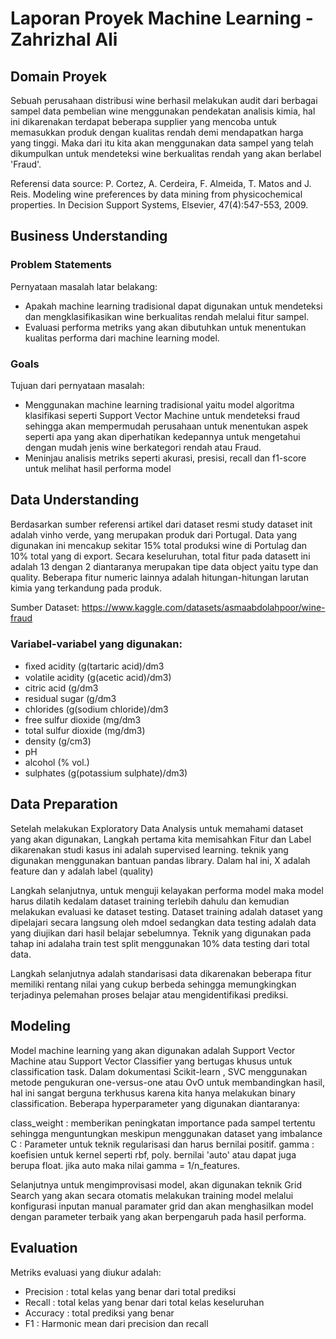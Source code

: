 # Laporan Proyek Machine Learning - Zahrizhal Ali

## Domain Proyek

Sebuah perusahaan distribusi wine berhasil melakukan audit dari berbagai sampel data pembelian wine menggunakan pendekatan analisis kimia, hal ini dikarenakan terdapat beberapa supplier yang mencoba untuk memasukkan produk dengan kualitas rendah demi mendapatkan harga yang tinggi. Maka dari itu kita akan menggunakan data sampel yang telah dikumpulkan untuk mendeteksi wine berkualitas rendah yang akan berlabel 'Fraud'.

Referensi data source: P. Cortez, A. Cerdeira, F. Almeida, T. Matos and J. Reis. Modeling wine preferences by data mining from physicochemical properties. In Decision Support Systems, Elsevier, 47(4):547-553, 2009.

## Business Understanding


### Problem Statements

Pernyataan masalah latar belakang:
- Apakah machine learning tradisional dapat digunakan untuk mendeteksi dan mengklasifikasikan wine berkualitas rendah melalui fitur sampel.
- Evaluasi performa metriks yang akan dibutuhkan untuk menentukan kualitas performa dari machine learning model.

### Goals

Tujuan dari pernyataan masalah:
- Menggunakan machine learning tradisional yaitu model algoritma klasifikasi seperti Support Vector Machine untuk mendeteksi fraud sehingga akan mempermudah perusahaan untuk menentukan aspek seperti apa yang akan diperhatikan kedepannya untuk mengetahui dengan mudah jenis wine berkategori rendah atau Fraud.
- Meninjau analisis metriks seperti akurasi, presisi, recall dan f1-score untuk melihat hasil performa model

## Data Understanding

Berdasarkan sumber referensi artikel dari dataset resmi study dataset init adalah vinho verde, yang merupakan produk dari Portugal. Data yang digunakan ini mencakup sekitar 15% total produksi wine di Portulag dan 10% total yang di export. Secara keseluruhan, total fitur pada datasett ini adalah 13 dengan 2 diantaranya merupakan tipe data object yaitu type dan quality. Beberapa fitur numeric lainnya adalah hitungan-hitungan larutan kimia yang terkandung pada produk.

Sumber Dataset: https://www.kaggle.com/datasets/asmaabdolahpoor/wine-fraud

### Variabel-variabel yang digunakan:
- ﬁxed acidity (g(tartaric acid)/dm3
- volatile acidity (g(acetic acid)/dm3)
- citric acid (g/dm3
- residual sugar (g/dm3
- chlorides (g(sodium chloride)/dm3
- free sulfur dioxide (mg/dm3
- total sulfur dioxide (mg/dm3)
- density (g/cm3)
- pH
- alcohol (% vol.)
- sulphates (g(potassium sulphate)/dm3)

## Data Preparation
Setelah melakukan Exploratory Data Analysis untuk memahami dataset yang akan digunakan,
Langkah pertama kita memisahkan Fitur dan Label dikarenakan studi kasus ini adalah supervised learning. teknik yang digunakan menggunakan bantuan pandas library. Dalam hal ini, X adalah feature dan y adalah label (quality)

Langkah selanjutnya, untuk menguji kelayakan performa model maka model harus dilatih kedalam dataset training terlebih dahulu dan kemudian melakukan evaluasi ke dataset testing. Dataset training adalah dataset yang dipelajari secara langsung oleh mdoel sedangkan data testing adalah data yang diujikan dari hasil belajar sebelumnya. Teknik yang digunakan pada tahap ini adalaha train test split menggunakan 10% data testing dari total data.

Langkah selanjutnya adalah standarisasi data dikarenakan beberapa fitur memiliki rentang nilai yang cukup berbeda sehingga memungkingkan terjadinya pelemahan proses belajar atau mengidentifikasi prediksi.
## Modeling
Model machine learning yang akan digunakan adalah Support Vector Machine atau Support Vector Classifier yang bertugas khusus untuk classification task. Dalam dokumentasi Scikit-learn , SVC menggunakan metode pengukuran one-versus-one atau OvO untuk membandingkan hasil, hal ini sangat berguna terkhusus karena kita hanya melakukan binary classification.
Beberapa hyperparameter yang digunakan diantaranya:

class_weight : memberikan peningkatan importance pada sampel tertentu sehingga menguntungkan meskipun menggunakan dataset yang imbalance
C : Parameter untuk teknik regularisasi dan harus bernilai positif.
gamma : koefisien untuk kernel seperti rbf, poly. bernilai 'auto' atau dapat juga berupa float. jika auto maka nilai gamma = 1/n_features.

Selanjutnya untuk mengimprovisasi model, akan digunakan teknik Grid Search yang akan secara otomatis melakukan training model melalui konfigurasi inputan manual paramater grid dan akan menghasilkan model dengan parameter terbaik yang akan berpengaruh pada hasil performa.


## Evaluation
Metriks evaluasi yang diukur adalah:
* Precision : total kelas yang benar dari total prediksi 
* Recall  : total kelas yang benar dari total kelas keseluruhan
* Accuracy : total prediksi yang benar
* F1 : Harmonic mean dari precision dan recall
